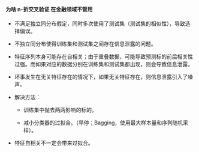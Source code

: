 #### 为啥 n-折交叉验证 在金融领域不管用

- 不满足独立同分布假定，同时多次使用了测试集（测试集的相似性），导致选择偏误。

- 不独立同分布使得训练集和测试集之间存在信息泄露的问题。

- 特征序列本身可能存在自相关；由于重叠数据，可能导致预测标的前后相关性过强。而如果对应的数据分别在训练集和测试集都出现，则会导致信息泄露。

- 坏事发生在无关特征存在的情况下，如果无关特征存在，则信息泄露引入了噪声。

- 解决方法：

    - 训练集中抛去两两影响的标的。

    - 减小分类器的过拟合。（早停；Bagging，使用最大样本量和序列随机采样）。

- 特征自相关不一定会带来过拟合。